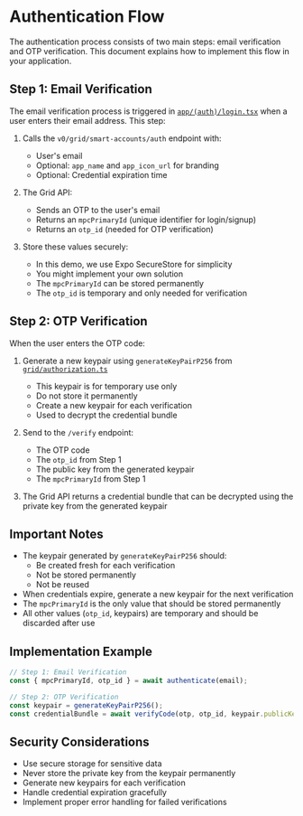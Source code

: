 # Authentication Flow

The authentication process consists of two main steps: email verification and OTP verification. This document explains how to implement this flow in your application.

## Step 1: Email Verification

The email verification process is triggered in [`app/(auth)/login.tsx`](app/(auth)/login.tsx) when a user enters their email address. This step:

1. Calls the `v0/grid/smart-accounts/auth` endpoint with:
   - User's email
   - Optional: `app_name` and `app_icon_url` for branding
   - Optional: Credential expiration time

2. The Grid API:
   - Sends an OTP to the user's email
   - Returns an `mpcPrimaryId` (unique identifier for login/signup)
   - Returns an `otp_id` (needed for OTP verification)

3. Store these values securely:
   - In this demo, we use Expo SecureStore for simplicity
   - You might implement your own solution
   - The `mpcPrimaryId` can be stored permanently
   - The `otp_id` is temporary and only needed for verification

## Step 2: OTP Verification

When the user enters the OTP code:

1. Generate a new keypair using `generateKeyPairP256` from [`grid/authorization.ts`](grid/authorization.ts)
   - This keypair is for temporary use only
   - Do not store it permanently
   - Create a new keypair for each verification
   - Used to decrypt the credential bundle

2. Send to the `/verify` endpoint:
   - The OTP code
   - The `otp_id` from Step 1
   - The public key from the generated keypair
   - The `mpcPrimaryId` from Step 1

3. The Grid API returns a credential bundle that can be decrypted using the private key from the generated keypair

## Important Notes

- The keypair generated by `generateKeyPairP256` should:
  - Be created fresh for each verification
  - Not be stored permanently
  - Not be reused
- When credentials expire, generate a new keypair for the next verification
- The `mpcPrimaryId` is the only value that should be stored permanently
- All other values (`otp_id`, keypairs) are temporary and should be discarded after use

## Implementation Example

```typescript
// Step 1: Email Verification
const { mpcPrimaryId, otp_id } = await authenticate(email);

// Step 2: OTP Verification
const keypair = generateKeyPairP256();
const credentialBundle = await verifyCode(otp, otp_id, keypair.publicKey, mpcPrimaryId);
```

## Security Considerations

- Use secure storage for sensitive data
- Never store the private key from the keypair permanently
- Generate new keypairs for each verification
- Handle credential expiration gracefully
- Implement proper error handling for failed verifications
